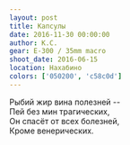 ```yaml
---
layout: post
title: Капсулы
date: 2016-11-30 00:00:00
author: К.С.
gear: E-300 / 35mm macro
shoot_date: 2016-06-15
location: Нахабино
colors: ['050200', 'c58c0d']
---
```


Рыбий жир вина полезней --  
Пей без мин трагических,  
Он спасёт от всех болезней,  
Кроме венерических.  

